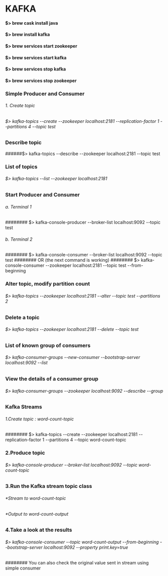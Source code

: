 # KAFKA
#### $> brew cask install java
#### $> brew install kafka
#### $> brew services start zookeeper
#### $> brew services start kafka
#### $> brew services stop kafka
#### $> brew services stop zookeeper

### Simple Producer and Consumer
###### 1. Create topic
###### $> kafka-topics --create --zookeeper localhost:2181 --replication-factor 1 --partitions 4 --topic test

### Describe topic
######$> kafka-topics --describe --zookeeper localhost:2181 --topic test

### List of topics
###### $> kafka-topics --list --zookeeper localhost:2181


### Start Producer and Consumer
###### a. Terminal 1
######## $> kafka-console-producer --broker-list localhost:9092 --topic test
###### b. Terminal 2
######## $> kafka-console-consumer --broker-list localhost:9092 --topic test
######## OR (the next command is working)
######## $> kafka-console-consumer --zookeeper localhost:2181 --topic test --from-beginning


### Alter topic, modify partition count
###### $> kafka-topics --zookeeper localhost:2181 --alter --topic test --partitions 2

### Delete a topic
###### $> kafka-topics --zookeeper localhost:2181 --delete --topic test

### List of known group of consumers
###### $> kafka-consumer-groups --new-consumer --bootstrap-server localhost:9092 --list

### View the details of a consumer group
###### $> kafka-consumer-groups --zookeeper localhost:9092 --describe --group <group name>


### Kafka Streams
###### 1.Create topic : word-count-topic
######## $> kafka-topics --create --zookeeper localhost:2181 --replication-factor 1 --partitions 4 --topic word-count-topic

### 2.Produce topic
###### $> kafka-console-producer --broker-list localhost:9092 --topic word-count-topic

### 3.Run the Kafka stream topic class
###### *Stream to word-count-topic
###### *Output to word-count-output

### 4.Take a look at the results
###### $> kafka-console-consumer --topic word-count-output --from-beginning --bootstrap-server localhost:9092 --property print.key=true
######## You can also check the original value sent in stream using simple consumer


